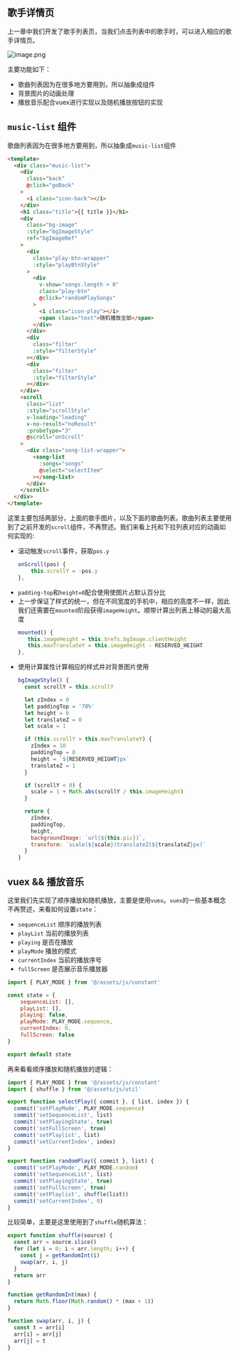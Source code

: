 ## 歌手详情页

上一章中我们开发了歌手列表页，当我们点击列表中的歌手时，可以进入相应的歌手详情页。


![image.png](https://p6-juejin.byteimg.com/tos-cn-i-k3u1fbpfcp/fb64f876fe9d4d51bed4b548a38ccb78~tplv-k3u1fbpfcp-watermark.image?)

主要功能如下：

- 歌曲列表因为在很多地方要用到，所以抽象成组件
- 背景图片的动画处理
- 播放音乐配合vuex进行实现以及随机播放按钮的实现


## `music-list` 组件

歌曲列表因为在很多地方要用到，所以抽象成`music-list`组件

```html
<template>
  <div class="music-list">
    <div
      class="back"
      @click="goBack"
    >
      <i class="icon-back"></i>
    </div>
    <h1 class="title">{{ title }}</h1>
    <div
      class="bg-image"
      :style="bgImageStyle"
      ref="bgImageRef"
    >
      <div
        class="play-btn-wrapper"
        :style="playBtnStyle"
      >
        <div
          v-show="songs.length > 0"
          class="play-btn"
          @click="randomPlaySongs"
        >
          <i class="icon-play"></i>
          <span class="text">随机播放全部</span>
        </div>
      </div>
      <div
        class="filter"
        :style="filterStyle"
      ></div>
      <div
        class="filter"
        :style="filterStyle"
      ></div>
    </div>
    <scroll
      class="list"
      :style="scrollStyle"
      v-loading="loading"
      v-no-result="noResult"
      :probeType="3"
      @scroll="onScroll"
    >
      <div class="song-list-wrapper">
        <song-list
          :songs="songs"
          @select="selectItem"
        ></song-list>
      </div>
    </scroll>
  </div>
</template>
```

这里主要包括两部分，上面的歌手图片，以及下面的歌曲列表。歌曲列表主要使用到了之前开发的`scroll`组件，不再赘述。我们来看上托和下拉列表对应的动画如何实现的:


- 滚动触发`scroll`事件，获取`pos.y`
    ```js
    onScroll(pos) {
        this.scrollY = -pos.y
    },
    ```
- `padding-top`和`height=0`配合使用使图片占默认百分比
- 上一步保证了样式的统一，但在不同宽度的手机中，相应的高度不一样，因此我们还需要在`mounted`阶段获得`imageHeight`。顺带计算出列表上移动的最大高度
   ```js
   mounted() {
      this.imageHeight = this.$refs.bgImage.clientHeight
      this.maxTranslateY = this.imageHeight - RESERVED_HEIGHT
   },
   ```
- 使用计算属性计算相应的样式并对背景图片使用
    ```js
    bgImageStyle() {
      const scrollY = this.scrollY
    
      let zIndex = 0
      let paddingTop = '70%'
      let height = 0
      let translateZ = 0
      let scale = 1
    
      if (this.scrollY > this.maxTranslateY) {
        zIndex = 10
        paddingTop = 0
        height = `${RESERVED_HEIGHT}px`
        translateZ = 1
      }
    
      if (scrollY < 0) {
        scale = 1 + Math.abs(scrollY / this.imageHeight)
      }
    
      return {
        zIndex,
        paddingTop,
        height,
        backgroundImage: `url(${this.pic})`,
        transform: `scale(${scale})translateZ(${translateZ}px)`
      }
    }
    ```
    
## vuex && 播放音乐

这里我们先实现了顺序播放和随机播放，主要是使用`vuex`。`vuex`的一些基本概念不再赘述，来看如何设置`state`：

- `sequenceList` 顺序的播放列表
- `playList` 当前的播放列表
- `playing` 是否在播放
- `playMode` 播放的模式
- `currentIndex` 当前的播放序号
- `fullScreen` 是否展示音乐播放器

```js
import { PLAY_MODE } from '@/assets/js/constant'

const state = {
    sequenceList: [],
    playList: [],
    playing: false,
    playMode: PLAY_MODE.sequence,
    currentIndex: 0,
    fullScreen: false
}

export default state
```

再来看看顺序播放和随机播放的逻辑：

```js
import { PLAY_MODE } from '@/assets/js/constant'
import { shuffle } from '@/assets/js/util'

export function selectPlay({ commit }, { list, index }) {
  commit('setPlayMode', PLAY_MODE.sequence)
  commit('setSequenceList', list)
  commit('setPlayingState', true)
  commit('setFullScreen', true)
  commit('setPlaylist', list)
  commit('setCurrentIndex', index)
}

export function randomPlay({ commit }, list) {
  commit('setPlayMode', PLAY_MODE.random)
  commit('setSequenceList', list)
  commit('setPlayingState', true)
  commit('setFullScreen', true)
  commit('setPlaylist', shuffle(list))
  commit('setCurrentIndex', 0)
}
```

比较简单，主要是这里使用到了`shuffle`随机算法：

```js
export function shuffle(source) {
  const arr = source.slice()
  for (let i = 0; i < arr.length; i++) {
    const j = getRandomInt(i)
    swap(arr, i, j)
  }
  return arr
}

function getRandomInt(max) {
  return Math.floor(Math.random() * (max + 1))
}

function swap(arr, i, j) {
  const t = arr[i]
  arr[i] = arr[j]
  arr[j] = t
}

```